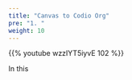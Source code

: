```yaml
---
title: "Canvas to Codio Org"
pre: "1. "
weight: 10
---
```


{{% youtube wzzIYT5iyvE 102 %}}

In this
